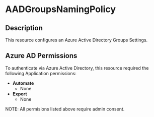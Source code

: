 # AADGroupsNamingPolicy

## Description

This resource configures an Azure Active Directory Groups Settings.

## Azure AD Permissions

To authenticate via Azure Active Directory, this resource required the following Application permissions:

* **Automate**
  * None
* **Export**
  * None

NOTE: All permisions listed above require admin consent.

